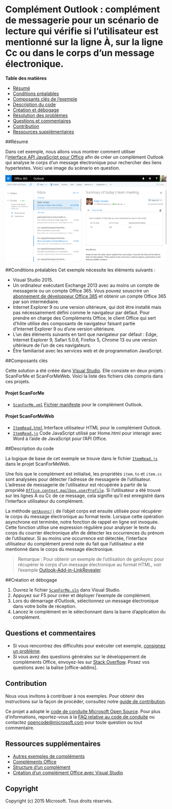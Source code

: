 # <a name="outlook-add-in-a-mail-add-in-for-a-read-scenario-that-checks-whether-the-user-is-mentioned-on-the-to-line-cc-line-or-body-of-an-email"></a>Complément Outlook : complément de messagerie pour un scénario de lecture qui vérifie si l’utilisateur est mentionné sur la ligne À, sur la ligne Cc ou dans le corps d’un message électronique.

**Table des matières**

* [Résumé](#summary)
* [Conditions préalables](#prerequisites)
* [Composants clés de l’exemple](#components)
* [Description du code](#codedescription)
* [Création et débogage](#build)
* [Résolution des problèmes](#troubleshooting)
* [Questions et commentaires](#questions)
* [Contribution](#contribute)
* [Ressources supplémentaires](#additional-resources)

<a name="summary"></a>
##<a name="summary"></a>Résumé

Dans cet exemple, nous allons vous montrer comment utiliser l’[interface API JavaScript pour Office](https://msdn.microsoft.com/library/b27e70c3-d87d-4d27-85e0-103996273298(v=office.15)) afin de créer un complément Outlook qui analyse le corps d’un message électronique pour rechercher des liens hypertextes. Voici une image du scénario en question.

 ![](../readme-images/screenshot1.PNG)

<a name="prerequisites"></a>
##<a name="prerequisites"></a>Conditions préalables
Cet exemple nécessite les éléments suivants :  

  - Visual Studio 2015.  
  - Un ordinateur exécutant Exchange 2013 avec au moins un compte de messagerie ou un compte Office 365. Vous pouvez souscrire un [abonnement de développeur Office 365](https://aka.ms/devprogramsignup) et obtenir un compte Office 365 par son intermédiaire.
  - Internet Explorer 9 ou une version ultérieure, qui doit être installé mais pas nécessairement défini comme le navigateur par défaut. Pour prendre en charge des Compléments Office, le client Office qui sert d’hôte utilise des composants de navigateur faisant partie d’Internet Explorer 9 ou d’une version ultérieure.
  - L’un des éléments suivants en tant que navigateur par défaut : Edge, Internet Explorer 9, Safari 5.0.6, Firefox 5, Chrome 13 ou une version ultérieure de l’un de ces navigateurs.
  - Être familiarisé avec les services web et de programmation JavaScript.

<a name="components"></a>
##<a name="key-components"></a>Composants clés

Cette solution a été créée dans [Visual Studio](https://msdn.microsoft.com/library/office/fp179827.aspx#Tools_CreatingWithVS). Elle consiste en deux projets : ScanForMe et ScanForMeWeb. Voici la liste des fichiers clés compris dans ces projets. 
#### <a name="scanforme-project"></a>Projet ScanForMe

* [```ScanForMe.xml```](/ScanForMe/ScanForMeManifest/ScanForMe.xml) [Fichier manifeste](https://dev.office.com/docs/add-ins/outlook/manifests/manifests) pour le complément Outlook.

#### <a name="scanformeweb-project"></a>Projet ScanForMeWeb

* [```ItemRead.html```](/ScanForMeWeb/ItemRead.html) Interface utilisateur HTML pour le complément Outlook.
* [```ItemRead.js```](/ScanForMeWeb/ItemRead.js) Code JavaScript utilisé par Home.html pour interagir avec Word à l’aide de JavaScript pour l’API Office. 


<a name="codedescription"></a>
##<a name="description-of-the-code"></a>Description du code

La logique de base de cet exemple se trouve dans le fichier [```ItemRead.js```](/ScanForMeWeb/ItemRead.js) dans le projet ScanForMeWeb. 

Une fois que le complément est initialisé, les propriétés `item.to` et `item.cc` sont analysées pour détecter l’adresse de messagerie de l’utilisateur. L’adresse de messagerie de l’utilisateur est récupérée à partir de la propriété [```Office.context.mailbox.userProfile```](https://dev.office.com/reference/add-ins/outlook/Office.context.mailbox.userProfile). Si l’utilisateur a été trouvé sur les lignes À ou Cc de ce message, cela signifie qu’il est enregistré dans l’interface utilisateur du complément. 

La méthode [```getAsync()```](http://dev.office.com/reference/add-ins/outlook/Body) de l’objet corps est ensuite utilisée pour récupérer le corps du message électronique au format texte. Lorsque cette opération asynchrone est terminée, notre fonction de rappel en ligne est invoquée. Cette fonction utilise une expression régulière pour analyser le texte du corps du courrier électronique afin de détecter les occurrences du prénom de l’utilisateur. Si au moins une occurrence est détectée, l’interface utilisateur du complément prend note du fait que l’utilisateur a été mentionné dans le corps du message électronique. 

>Remarque : Pour obtenir un exemple de l’utilisation de getAsync pour récupérer le corps d’un message électronique au format HTML, voir l’exemple [Outlook-Add-in-LinkRevealer](https://github.com/OfficeDev/Outlook-Add-in-LinkRevealer). 


<a name="build"></a>
##<a name="build-and-debug"></a>Création et débogage
1. Ouvrez le fichier [```ScanForMe.sln```](ScanForMe.sln) dans Visual Studio.
2. Appuyez sur F5 pour créer et déployer l’exemple de complément. 
3. Lors du démarrage d’Outlook, sélectionnez un message électronique dans votre boîte de réception.
4. Lancez le complément en le sélectionnant dans la barre d’application du complément.

<a name="questions"></a>
## <a name="questions-and-comments"></a>Questions et commentaires

- Si vous rencontrez des difficultés pour exécuter cet exemple, [consignez un problème](https://github.com/OfficeDev/Outlook-Add-in-ScanForMe/issues).
- Si vous avez des questions générales sur le développement de compléments Office, envoyez-les sur [Stack Overflow](http://stackoverflow.com/questions/tagged/office-addins). Posez vos questions avec la balise [office-addins].


<a name="contribute"></a>
## <a name="contributing"></a>Contribution ##
Nous vous invitons à contribuer à nos exemples. Pour obtenir des instructions sur la façon de procéder, consultez notre [guide de contribution](./Contributing.md).

Ce projet a adopté le [code de conduite Microsoft Open Source](https://opensource.microsoft.com/codeofconduct/). Pour plus d’informations, reportez-vous à la [FAQ relative au code de conduite](https://opensource.microsoft.com/codeofconduct/faq/) ou contactez [opencode@microsoft.com](mailto:opencode@microsoft.com) pour toute question ou tout commentaire.


<a name="additional-resources"></a>
## <a name="additional-resources"></a>Ressources supplémentaires ##

- [Autres exemples de compléments](https://github.com/OfficeDev?utf8=%E2%9C%93&query=-Add-in)
- [Compléments Office](https://dev.office.com/reference/add-ins)
- [Structure d’un complément](https://dev.office.com/docs/add-ins/overview/office-add-ins#StartBuildingApps_AnatomyofApp)
- [Création d’un complément Office avec Visual Studio](https://dev.office.com/docs/add-ins/get-started/create-and-debug-office-add-ins-in-visual-studio)


## <a name="copyright"></a>Copyright
Copyright (c) 2015 Microsoft. Tous droits réservés.